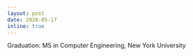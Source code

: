 ```yaml
---
layout: post
date: 2020-05-17 
inline: true
---
```


Graduation: MS in Computer Engineering, New York University
